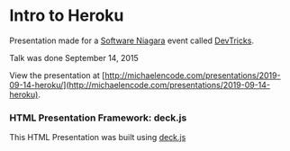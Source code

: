 # Intro to Heroku

Presentation made for a [Software Niagara](https://github.com/softwareniagara/) event called [DevTricks](https://github.com/softwareniagara/devtricks).

Talk was done September 14, 2015

View the presentation at [http://michaelencode.com/presentations/2019-09-14-heroku/](http://michaelencode.com/presentations/2019-09-14-heroku).

### HTML Presentation Framework: deck.js

This HTML Presentation was built using [deck.js](http://imakewebthings.com/deck.js/)